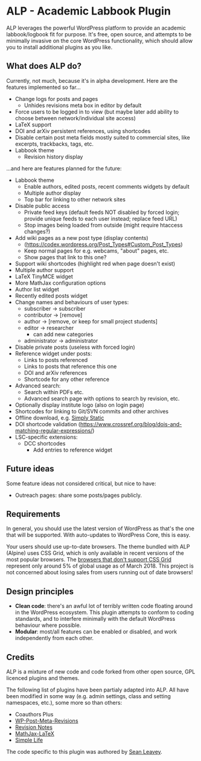 # ALP - Academic Labbook Plugin
ALP leverages the powerful WordPress platform to provide an academic
labbook/logbook fit for purpose. It's free, open source, and attempts to be
minimally invasive on the core WordPress functionality, which should allow you
to install additional plugins as you like.

## What does ALP do?
Currently, not much, because it's in alpha development. Here are the features
implemented so far...
 - Change logs for posts and pages
   - Unhides revisions meta box in editor by default
 - Force users to be logged in to view (but maybe later add ability to choose
   between network/individual site access)
 - LaTeX support
 - DOI and arXiv persistent references, using shortcodes
 - Disable certain post meta fields mostly suited to commercial sites, like
   excerpts, trackbacks, tags, etc.
 - Labbook theme
   - Revision history display

...and here are features planned for the future:
 - Labbook theme
   - Enable authors, edited posts, recent comments widgets by default
   - Multiple author display
   - Top bar for linking to other network sites
 - Disable public access
   - Private feed keys (default feeds NOT disabled by forced login; provide
     unique feeds to each user instead; replace feed URL)
   - Stop images being loaded from outside (might require htaccess changes?)
 - Add wiki pages as a new post type (display contents)
   - (https://codex.wordpress.org/Post_Types#Custom_Post_Types)
   - Keep normal pages for e.g. webcams, "about" pages, etc.
   - Show pages that link to this one?
 - Support wiki shortcodes (highlight red when page doesn't exist)
 - Multiple author support
 - LaTeX TinyMCE widget
 - More MathJax configuration options
 - Author list widget
 - Recently edited posts widget
 - Change names and behaviours of user types:
   - subscriber -> subscriber
   - contributor -> [remove]
   - author -> [remove, or keep for small project students]
   - editor -> researcher
     - can add new categories
   - administrator -> administrator
 - Disable private posts (useless with forced login)
 - Reference widget under posts:
   - Links to posts referenced
   - Links to posts that reference this one
   - DOI and arXiv references
   - Shortcode for any other reference
 - Advanced search:
   - Search within PDFs etc.
   - Advanced search page with options to search by revision, etc.
 - Optionally display institute logo (also on login page)
 - Shortcodes for linking to Git/SVN commits and other archives
 - Offline download, e.g. [Simply Static](https://wordpress.org/plugins/simply-static/)
 - DOI shortcode validation (https://www.crossref.org/blog/dois-and-matching-regular-expressions/)
 - LSC-specific extensions:
   - DCC shortcodes
     - Add entries to reference widget

## Future ideas
Some feature ideas not considered critical, but nice to have:
 - Outreach pages: share some posts/pages publicly.

## Requirements
In general, you should use the latest version of WordPress as that's the one
that will be supported. With auto-updates to WordPress Core, this is easy.

Your users should use up-to-date browsers. The theme bundled with ALP (Alpine)
uses CSS Grid, which is only available in recent versions of the most popular
browsers. The [browsers that don't support CSS Grid](https://caniuse.com/#feat=css-grid)
represent only around 5% of global usage as of March 2018. This project is not
concerned about losing sales from users running out of date browsers!

## Design principles
 - **Clean code**: there's an awful lot of terribly written code floating around
   in the WordPress ecosystem. This plugin attempts to conform to coding
   standards, and to interfere minimally with the default WordPress behaviour
   where possible.
 - **Modular**: most/all features can be enabled or disabled, and work
   independently from each other.

## Credits
ALP is a mixture of new code and code forked from other open source, GPL
licenced plugins and themes.

The following list of plugins have been partialy adapted into ALP. All have been
modified in some way (e.g. admin settings, class and setting namespaces, etc.),
some more so than others:
 - Coauthors Plus
 - [WP-Post-Meta-Revisions](https://github.com/adamsilverstein/wp-post-meta-revisions)
 - [Revision Notes](https://wordpress.org/plugins/revision-notes/)
 - [MathJax-LaTeX](https://wordpress.org/plugins/mathjax-latex/)
 - [Simple Life](https://wordpress.org/themes/simple-life/)

The code specific to this plugin was authored by [Sean Leavey](https://attackllama.com/).
